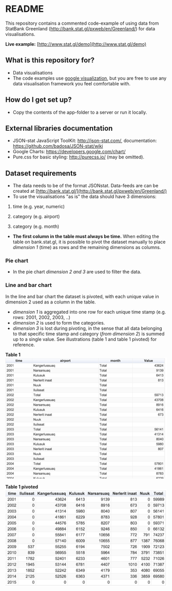 # README #

This repository contains a commented code-example of using data from StatBank Greenland  (http://bank.stat.gl/pxweb/en/Greenland/) for data visualisations. 

**Live example:** [http://www.stat.gl/demo](http://www.stat.gl/demo)


## What is this repository for? ##
* Data visualisations 
* The code examples use [google visualization](https://developers.google.com/chart/), but you are free to use any data visualisation framework you feel comfortable with.


## How do I get set up? ##
* Copy the contents of the app-folder to a server or run it locally.

## External libraries documentation ##
* JSON-stat JavaScript ToolKit: http://json-stat.com/, documentation: https://github.com/badosa/JSON-stat/wiki
* Google Charts: https://developers.google.com/chart/
* Pure.css for basic styling: http://purecss.io/ (may be omitted). 

## Dataset requirements ##
* The data needs to be of the format JSONstat. Data-feeds are can be created at [http://bank.stat.gl/](http://bank.stat.gl/pxweb/en/Greenland/)
* To use the visualisations "as is" the data should have 3 dimensions: 

1. time (e.g. year, numeric) 

2. category (e.g. airport) 

3. category (e.g. month)

* **The first column in the table must always be time.** When editing the table on bank.stat.gl, it is possible to pivot the dataset manually to place *dimension 1* (time) as rows and the remaining dimensions as columns. 

### Pie chart ###
* In the pie chart *dimension 2 and 3* are used to filter the data. 

### Line and bar chart ###
In the line and bar chart the dataset is pivoted, with each unique value in dimension 2 used as a column in the table.
* *dimension 1* is aggregated into one row for each unique time stamp (e.g. rows: 2001, 2002, 2003, ..) 
* *dimension 2* is used to form the categories. 
* *dimension 3* is lost during pivoting, in the sense that all data belonging to that specific time stamp and category (*from dimension 2*) is summed up to a single value. See illustrations (table 1 and table 1 pivoted) for reference.

**Table 1**
![Screen Shot 2015-09-28 at 10.31.10.png](/3556998481-Screen%20Shot%202015-09-28%20at%2010.31.10.png)

**Table 1 pivoted**
![Screen Shot 2015-09-28 at 10.29.42.png](/1363508627-Screen%20Shot%202015-09-28%20at%2010.29.42.png)
